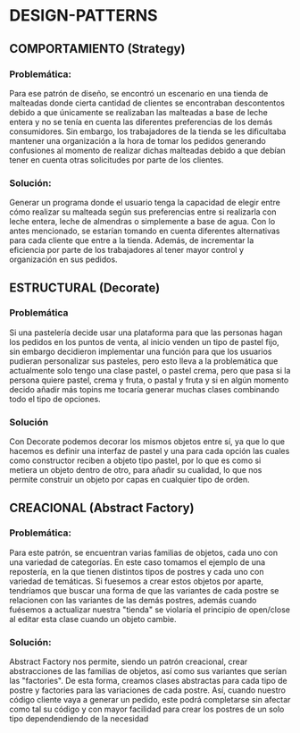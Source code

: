 # DESIGN-PATTERNS

## COMPORTAMIENTO (Strategy)
### Problemática:
Para ese patrón de diseño, se encontró un escenario en una tienda de malteadas donde cierta cantidad de clientes se encontraban descontentos debido a que únicamente se realizaban las malteadas a base de leche entera y no se tenía en cuenta las diferentes preferencias de los demás consumidores. Sin embargo, los trabajadores de la tienda se les dificultaba mantener una organización a la hora de tomar los pedidos generando confusiones al momento de realizar dichas malteadas debido a que debían tener en cuenta otras solicitudes por parte de los clientes. 

### Solución: 
Generar un programa donde el usuario tenga la capacidad de elegir entre cómo realizar su malteada según sus preferencias entre si realizarla con leche entera, leche de almendras o simplemente a base de agua. Con lo antes mencionado, se estarían tomando en cuenta diferentes alternativas para cada cliente que entre a la tienda. Además, de incrementar la eficiencia por parte de los trabajadores al tener mayor control y organización en sus pedidos. 

## ESTRUCTURAL (Decorate)
### Problemática
Si una pastelería decide usar una plataforma para que las personas hagan los pedidos en los puntos de venta, al inicio venden un tipo de pastel fijo, sin embargo decidieron implementar una función para que los usuarios pudieran personalizar sus pasteles, pero esto lleva a la problemática que actualmente solo tengo una clase pastel, o pastel crema, pero que pasa si la persona quiere pastel, crema y fruta, o pastal y fruta y si en algún momento decido añadir más topins me tocaría generar muchas clases combinando todo el tipo de opciones.

### Solución
Con Decorate podemos decorar los mismos objetos entre sí, ya que lo que hacemos es definir una interfaz de pastel y una para cada opción las cuales como constructor reciben a objeto tipo pastel, por lo que es como si metiera un objeto dentro de otro, para añadir su cualidad, lo que nos permite construir un objeto por capas en cualquier tipo de orden.


## CREACIONAL (Abstract Factory)
### Problemática:
Para este patrón, se encuentran varias familias de objetos, cada uno con una variedad de categorías. En este caso tomamos el ejemplo de una repostería, en la que tienen distintos tipos de postres y cada uno con variedad de temáticas. Si fuesemos a crear estos objetos por aparte, tendríamos que buscar una forma de que las variantes de cada postre se relacionen con las variantes de las demás postres, además cuando fuésemos a actualizar nuestra "tienda" se violaría el principio de open/close al editar esta clase cuando un objeto cambie.

### Solución:
Abstract Factory nos permite, siendo un patrón creacional, crear abstracciones de las familias de objetos, así como sus variantes que serían las "factories". De esta forma, creamos clases abstractas para cada tipo de postre y factories para las variaciones de cada postre. Así, cuando nuestro código cliente vaya a generar un pedido, este podrá completarse sin afectar como tal su código y con mayor facilidad para crear los postres de un solo tipo dependendiendo de la necesidad

